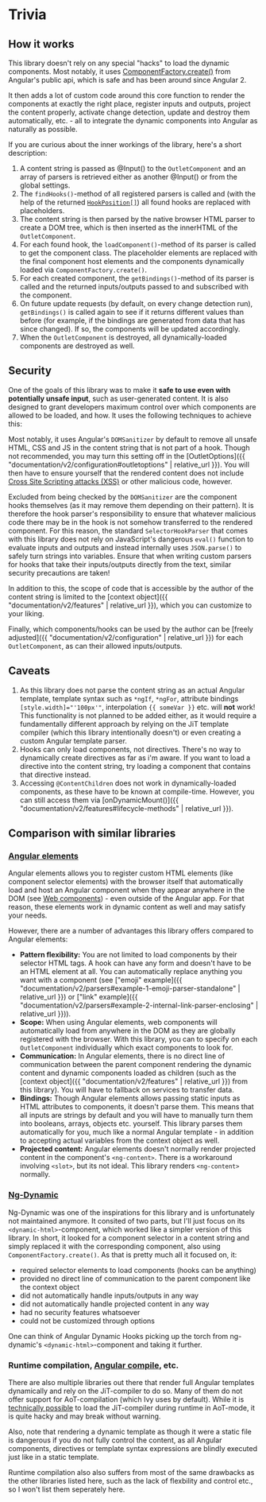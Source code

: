 ---
---

# Trivia

## How it works

This library doesn't rely on any special "hacks" to load the dynamic components. Most notably, it uses <a href="https://angular.io/api/core/ComponentFactory#create" target="_blank">ComponentFactory.create()</a> from Angular's public api, which is safe and has been around since Angular 2.  

It then adds a lot of custom code around this core function to render the components at exactly the right place, register inputs and outputs, project the content properly, activate change detection, update and destroy them automatically, etc. - all to integrate the dynamic components into Angular as naturally as possible.

If you are curious about the inner workings of the library, here's a short description:

1. A content string is passed as @Input() to the `OutletComponent` and an array of parsers is retrieved either as another @Input() or from the global settings.
2. The `findHooks()`-method of all registered parsers is called and (with the help of the returned <a href="https://github.com/MTobisch/ngx-dynamic-hooks/blob/9b31ba5872a057c33a5464f638ac234fd6144963/projects/ngx-dynamic-hooks/src/lib/interfacesPublic.ts#L96" target="_blank">`HookPosition[]`</a>) all found hooks are replaced with placeholders.
3. The content string is then parsed by the native browser HTML parser to create a DOM tree, which is then inserted as the innerHTML of the `OutletComponent`.
4. For each found hook, the `loadComponent()`-method of its parser is called to get the component class. The placeholder elements are replaced with the final component host elements and the components dynamically loaded via `ComponentFactory.create()`.
5. For each created component, the `getBindings()`-method of its parser is called and the returned inputs/outputs passed to and subscribed with the component.
6. On future update requests (by default, on every change detection run), `getBindings()` is called again to see if it returns different values than before (for example, if the bindings are generated from data that has since changed). If so, the components will be updated accordingly.
7. When the `OutletComponent` is destroyed, all dynamically-loaded components are destroyed as well.


## Security

One of the goals of this library was to make it **safe to use even with potentially unsafe input**, such as user-generated content. It is also designed to grant developers maximum control over which components are allowed to be loaded, and how. It uses the following techniques to achieve this:

Most notably, it uses Angular's `DOMSanitizer` by default to remove all unsafe HTML, CSS and JS in the content string that is not part of a hook. Though not recommended, you may turn this setting off in the [OutletOptions]({{ "documentation/v2/configuration#outletoptions" | relative_url }}). You will then have to ensure yourself that the rendered content does not include <a href="https://en.wikipedia.org/wiki/Cross-site_scripting" target="_blank">Cross Site Scripting attacks (XSS)</a> or other malicious code, however.

Excluded from being checked by the `DOMSanitizer` are the component hooks themselves (as it may remove them depending on their pattern). It is therefore the hook parser's responsibility to ensure that whatever malicious code there may be in the hook is not somehow transferred to the rendered component. For this reason, the standard `SelectorHookParser` that comes with this library does not rely on JavaScript's dangerous `eval()` function to evaluate inputs and outputs and instead internally uses `JSON.parse()` to safely turn strings into variables. Ensure that when writing custom parsers for hooks that take their inputs/outputs directly from the text, similar security precautions are taken!

In addition to this, the scope of code that is accessible by the author of the content string is limited to the [context object]({{ "documentation/v2/features" | relative_url }}), which you can customize to your liking. 

Finally, which components/hooks can be used by the author can be [freely adjusted]({{ "documentation/v2/configuration" | relative_url }}) for each `OutletComponent`, as can their allowed inputs/outputs.

## Caveats

1. As this library does not parse the content string as an actual Angular template, template syntax such as `*ngIf`, `*ngFor`, attribute bindings `[style.width]="'100px'"`, interpolation `{{ someVar }}` etc. will **not** work! This functionality is not planned to be added either, as it would require a fundamentally different approach by relying on the JiT template compiler (which this library intentionally doesn't) or even creating a custom Angular template parser.
2. Hooks can only load components, not directives. There's no way to dynamically create directives as far as i'm aware. If you want to load a directive into the content string, try loading a component that contains that directive instead.
3. Accessing `@ContentChildren` does not work in dynamically-loaded components, as these have to be known at compile-time. However, you can still access them via [onDynamicMount()]({{ "documentation/v2/features#lifecycle-methods" | relative_url }}).

## Comparison with similar libraries

### <a href="https://angular.io/guide/elements" target="_blank">Angular elements</a>

Angular elements allows you to register custom HTML elements (like component selector elements) with the browser itself that automatically load and host an Angular component when they appear anywhere in the DOM (see <a href="https://developer.mozilla.org/en-US/docs/Web/Web_Components" target="_blank">Web components</a>) - even outside of the Angular app. For that reason, these elements work in dynamic content as well and may satisfy your needs.

However, there are a number of advantages this library offers compared to Angular elements:

* **Pattern flexibility:** You are not limited to load components by their selector HTML tags. A hook can have any form and doesn't have to be an HTML element at all. You can automatically replace anything you want with a component (see ["emoji" example]({{ "documentation/v2/parsers#example-1-emoji-parser-standalone" | relative_url }}) or ["link" example]({{ "documentation/v2/parsers#example-2-internal-link-parser-enclosing" | relative_url }})).
* **Scope:** When using Angular elements, web components will automatically load from anywhere in the DOM as they are globally registered with the browser. With this library, you can to specify on each `OutletComponent` individually which exact components to look for.
* **Communication:** In Angular elements, there is no direct line of communication between the parent component rendering the dynamic content and dynamic components loaded as children (such as the [context object]({{ "documentation/v2/features" | relative_url }}) from this library). You will have to fallback on services to transfer data.
* **Bindings:** Though Angular elements allows passing static inputs as HTML attributes to components, it doesn't parse them. This means that all inputs are strings by default and you will have to manually turn them into booleans, arrays, objects etc. yourself. This library parses them automatically for you, much like a normal Angular template - in addition to accepting actual variables from the context object as well.
* **Projected content:** Angular elements doesn't normally render projected content in the component's `<ng-content>`. There is a workaround involving `<slot>`, but its not ideal. This library renders `<ng-content>` normally.

### <a href="https://github.com/lacolaco/ng-dynamic" target="_blank">Ng-Dynamic</a>

Ng-Dynamic was one of the inspirations for this library and is unfortunately not maintained anymore. It consited of two parts, but I'll just focus on its `<dynamic-html>`-component, which worked like a simpler version of this library. In short, it looked for a component selector in a content string and simply replaced it with the corresponding component, also using `ComponentFactory.create()`. As that is pretty much all it focused on, it:

* required selector elements to load components (hooks can be anything)
* provided no direct line of communication to the parent component like the context object
* did not automatically handle inputs/outputs in any way
* did not automatically handle projected content in any way
* had no security features whatsoever
* could not be customized through options

One can think of Angular Dynamic Hooks picking up the torch from ng-dynamic's `<dynamic-html>`-component and taking it further.

### Runtime compilation, <a href="https://github.com/patrikx3/angular-compile" target="_blank">Angular compile</a>, etc.
There are also multiple libraries out there that render full Angular templates dynamically and rely on the JiT-compiler to do so. Many of them do not offer support for AoT-compilation (which Ivy uses by default). While it is <a href="https://github.com/angular/angular/issues/20156#issuecomment-468686933" target="_blank">technically possible</a> to load the JiT-compiler during runtime in AoT-mode, it is quite hacky and may break without warning. 

Also, note that rendering a dynamic template as though it were a static file is dangerous if you do not fully control the content, as all Angular components, directives or template syntax expressions are blindly executed just like in a static template. 

Runtime compilation also also suffers from most of the same drawbacks as the other libraries listed here, such as the lack of flexbility and control etc., so I won't list them seperately here.